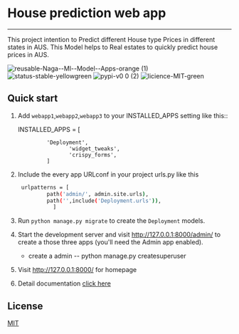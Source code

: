 # House prediction web app
----------------------------

This project intention to Predict different House type Prices in different states in AUS. This Model helps to Real estates to quickly predict house prices in AUS.

 ![reusable-Naga--Ml--Model--Apps-orange (1)](https://user-images.githubusercontent.com/92179722/136643724-61649ee7-76b5-4027-8066-eef510fd5d63.png)  ![status-stable-yellowgreen](https://user-images.githubusercontent.com/92179722/136643760-a592249d-5d9c-40d9-a5fe-a9a34898a988.png)  ![pypi-v0 0 (2)](https://user-images.githubusercontent.com/92179722/136643761-da4fbe5d-623e-4bcb-85d8-5949aad11a9f.png)  ![licience-MIT-green](https://user-images.githubusercontent.com/92179722/136643779-24feba85-bba1-4fdc-92ca-02b0013b6af0.png)

## Quick start


1. Add ``webapp1``,``webapp2``,``webapp3`` to your INSTALLED_APPS setting like this::
    
    INSTALLED_APPS = [
    
     			'Deployment',
                       'widget_tweaks',
                       'crispy_forms',  
   	            ]
    

2. Include the every app URLconf in your project urls.py like this
   ``` bash
	urlpatterns = [
			path('admin/', admin.site.urls),
			path('',include('Deployment.urls')),
		      ]
    ```

3. Run ``python manage.py migrate`` to create the ``Deployment``  models.

4. Start the development server and visit http://127.0.0.1:8000/admin/
   to create a those three apps (you'll need the Admin app enabled).
   - create a admin 
   	-- python manage.py createsuperuser

5. Visit http://127.0.0.1:8000/ for homepage
6. Detail documentation [click here](https://github.com/Nagababu91768/house-price-prediction-ml-app/blob/master/README.md)

## License
[MIT](https://choosealicense.com/licenses/mit/)
